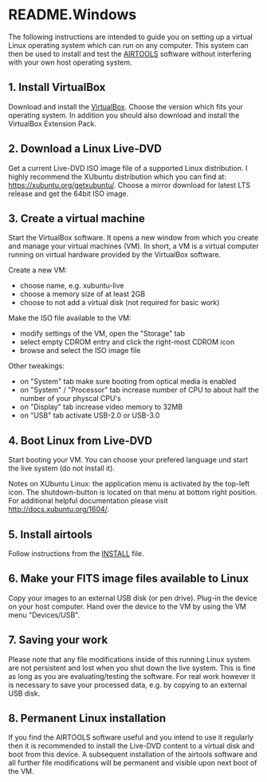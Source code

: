 
# README.Windows

The following instructions are intended to guide you on setting up
a virtual Linux operating system which can run on any computer.
This system can then be used to install and test the
[AIRTOOLS](https://github.com/ewelot/airtools) software
without interfering with your own host operating system.


## 1. Install VirtualBox
Download and install the [VirtualBox](http://www.virtualbox.org).
Choose the version which fits your operating system.
In addition you should also download and install the VirtualBox
Extension Pack.


## 2. Download a Linux Live-DVD
Get a current Live-DVD ISO image file of a supported Linux distribution.
I highly recommend the XUbuntu distribution which you can find at:
    https://xubuntu.org/getxubuntu/.
Choose a mirror download for latest LTS release and get the 64bit ISO image.


## 3. Create a virtual machine
Start the VirtualBox software. It opens a new window from which you create
and manage your virtual machines (VM). In short, a VM is a virtual computer
running on virtual hardware provided by the VirtualBox software.

Create a new VM:
  - choose name, e.g. xubuntu-live
  - choose a memory size of at least 2GB
  - choose to not add a virtual disk (not required for basic work)

Make the ISO file available to the VM:
  - modify settings of the VM, open the "Storage" tab
  - select empty CDROM entry and click the right-most CDROM icon
  - browse and select the ISO image file

Other tweakings:
  - on "System" tab make sure booting from optical media is enabled
  - on "System" / "Processor" tab increase number of CPU to about half the
    number of your physcal CPU's
  - on "Display" tab increase video memory to 32MB
  - on "USB" tab activate USB-2.0 or USB-3.0


## 4. Boot Linux from Live-DVD
Start booting your VM. You can choose your prefered language und start the
live system (do not install it).

Notes on XUbuntu Linux: the application menu is activated by the top-left
icon. The shutdown-button is located on that menu at bottom right position.
For additional helpful documentation please visit http://docs.xubuntu.org/1604/.


## 5. Install airtools
Follow instructions from the [INSTALL](../INSTALL.md) file.


## 6. Make your FITS image files available to Linux
Copy your images to an external USB disk (or pen drive). Plug-in the device
on your host computer. Hand over the device to the VM by using the VM menu
"Devices/USB".


## 7. Saving your work
Please note that any file modifications inside of this running Linux
system are not persistent and lost when you shut down the live system.
This is fine as long as you are evaluating/testing the software. For real
work however it is necessary to save your processed data, e.g. by copying
to an external USB disk.


## 8. Permanent Linux installation
If you find the AIRTOOLS software useful and you intend to use it regularly
then it is recommended to install the Live-DVD content to a virtual disk
and boot from this device. A subsequent installation of the airtools software
and all further file modifications will be permanent and visible upon next
boot of the VM.

